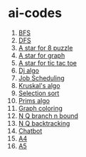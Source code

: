 # ai-codes
1. [BFS](https://shubhamvijaykar.github.io/ai-codes/Assi%201(BFS).ipynb)
2. [DFS](https://shubhamvijaykar.github.io/ai-codes/Assi%201(DFS).ipynb)
3. [A star for 8 puzzle](https://shubhamvijaykar.github.io/ai-codes/Assi%202%20(A%20star%20for%208%20puzzle).ipynb)
4. [A star for graph](https://shubhamvijaykar.github.io/ai-codes/Assi%202%20(A%20star%20for%20graph).ipynb)
5. [A star for tic tac toe](https://shubhamvijaykar.github.io/ai-codes/Assi%202%20(A%20star%20for%20tic%20tac%20toe).ipynb)
6. [Dj algo](https://shubhamvijaykar.github.io/ai-codes/Assi%203%20(Dijkstra's%20algo).ipynb)
7. [Job Scheduling](https://shubhamvijaykar.github.io/ai-codes/Assi%203%20(Job%20Scheduling).ipynb)
8. [Kruskal's algo](https://shubhamvijaykar.github.io/ai-codes/Assi%203%20(Kruskal's%20Algo).ipynb)
9. [Selection sort](https://shubhamvijaykar.github.io/ai-codes/selection%20sort.ipynb)
10. [Prims algo](https://shubhamvijaykar.github.io/ai-codes/Assi%203(Prims%20algo).ipynb)
11. [Graph coloring](https://shubhamvijaykar.github.io/ai-codes/Assi%204%20(Graph%20coloring).ipynb)
12. [N Q branch n bound](https://shubhamvijaykar.github.io/ai-codes/Assi%204%20(N%20Queen%20branch%20n%20bound).ipynb)
13. [N Q backtracking](https://shubhamvijaykar.github.io/ai-codes/Assi%204%20(N%20Queen%20problem%20backtracking).ipynb)
14. [Chatbot](https://shubhamvijaykar.github.io/ai-codes/Assi%205%20(Chatbot).ipynb)
15. [A4](https://shubhamvijaykar.github.io/ai-codes/LP2_A4_305C061.ipynb)
16. [A5](https://shubhamvijaykar.github.io/ai-codes/LP2_A5(305C061).ipynb)

